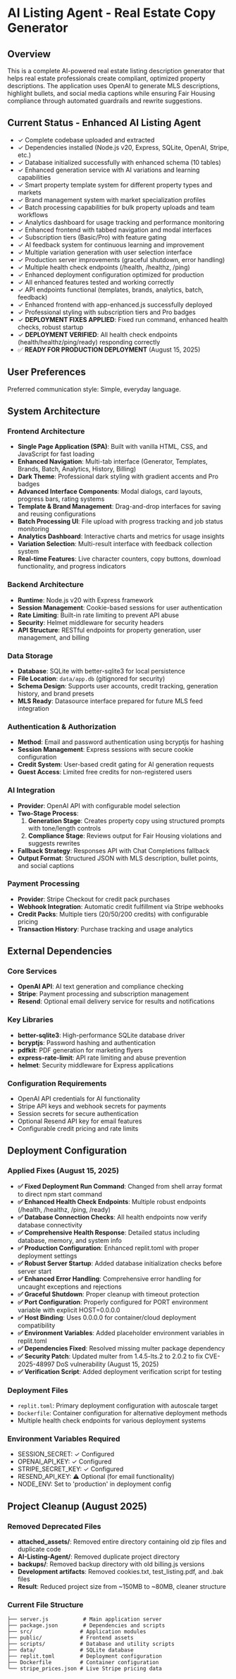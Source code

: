 # AI Listing Agent - Real Estate Copy Generator

## Overview

This is a complete AI-powered real estate listing description generator that helps real estate professionals create compliant, optimized property descriptions. The application uses OpenAI to generate MLS descriptions, highlight bullets, and social media captions while ensuring Fair Housing compliance through automated guardrails and rewrite suggestions.

## Current Status - Enhanced AI Listing Agent
- ✓ Complete codebase uploaded and extracted
- ✓ Dependencies installed (Node.js v20, Express, SQLite, OpenAI, Stripe, etc.)
- ✓ Database initialized successfully with enhanced schema (10 tables)
- ✓ Enhanced generation service with AI variations and learning capabilities
- ✓ Smart property template system for different property types and markets
- ✓ Brand management system with market specialization profiles
- ✓ Batch processing capabilities for bulk property uploads and team workflows  
- ✓ Analytics dashboard for usage tracking and performance monitoring
- ✓ Enhanced frontend with tabbed navigation and modal interfaces
- ✓ Subscription tiers (Basic/Pro) with feature gating
- ✓ AI feedback system for continuous learning and improvement
- ✓ Multiple variation generation with user selection interface
- ✓ Production server improvements (graceful shutdown, error handling)
- ✓ Multiple health check endpoints (/health, /healthz, /ping)
- ✓ Enhanced deployment configuration optimized for production
- ✓ All enhanced features tested and working correctly
- ✓ API endpoints functional (templates, brands, analytics, batch, feedback)  
- ✓ Enhanced frontend with app-enhanced.js successfully deployed
- ✓ Professional styling with subscription tiers and Pro badges
- ✓ **DEPLOYMENT FIXES APPLIED**: Fixed run command, enhanced health checks, robust startup
- ✓ **DEPLOYMENT VERIFIED**: All health check endpoints (health/healthz/ping/ready) responding correctly
- ✅ **READY FOR PRODUCTION DEPLOYMENT** (August 15, 2025)

## User Preferences

Preferred communication style: Simple, everyday language.

## System Architecture

### Frontend Architecture
- **Single Page Application (SPA)**: Built with vanilla HTML, CSS, and JavaScript for fast loading
- **Enhanced Navigation**: Multi-tab interface (Generator, Templates, Brands, Batch, Analytics, History, Billing)
- **Dark Theme**: Professional dark styling with gradient accents and Pro badges
- **Advanced Interface Components**: Modal dialogs, card layouts, progress bars, rating systems
- **Template & Brand Management**: Drag-and-drop interfaces for saving and reusing configurations
- **Batch Processing UI**: File upload with progress tracking and job status monitoring
- **Analytics Dashboard**: Interactive charts and metrics for usage insights
- **Variation Selection**: Multi-result interface with feedback collection system
- **Real-time Features**: Live character counters, copy buttons, download functionality, and progress indicators

### Backend Architecture
- **Runtime**: Node.js v20 with Express framework
- **Session Management**: Cookie-based sessions for user authentication
- **Rate Limiting**: Built-in rate limiting to prevent API abuse
- **Security**: Helmet middleware for security headers
- **API Structure**: RESTful endpoints for property generation, user management, and billing

### Data Storage
- **Database**: SQLite with better-sqlite3 for local persistence
- **File Location**: `data/app.db` (gitignored for security)
- **Schema Design**: Supports user accounts, credit tracking, generation history, and brand presets
- **MLS Ready**: Datasource interface prepared for future MLS feed integration

### Authentication & Authorization
- **Method**: Email and password authentication using bcryptjs for hashing
- **Session Management**: Express sessions with secure cookie configuration
- **Credit System**: User-based credit gating for AI generation requests
- **Guest Access**: Limited free credits for non-registered users

### AI Integration
- **Provider**: OpenAI API with configurable model selection
- **Two-Stage Process**:
  1. **Generation Stage**: Creates property copy using structured prompts with tone/length controls
  2. **Compliance Stage**: Reviews output for Fair Housing violations and suggests rewrites
- **Fallback Strategy**: Responses API with Chat Completions fallback
- **Output Format**: Structured JSON with MLS description, bullet points, and social captions

### Payment Processing
- **Provider**: Stripe Checkout for credit pack purchases
- **Webhook Integration**: Automatic credit fulfillment via Stripe webhooks
- **Credit Packs**: Multiple tiers (20/50/200 credits) with configurable pricing
- **Transaction History**: Purchase tracking and usage analytics

## External Dependencies

### Core Services
- **OpenAI API**: AI text generation and compliance checking
- **Stripe**: Payment processing and subscription management
- **Resend**: Optional email delivery service for results and notifications

### Key Libraries
- **better-sqlite3**: High-performance SQLite database driver
- **bcryptjs**: Password hashing and authentication
- **pdfkit**: PDF generation for marketing flyers
- **express-rate-limit**: API rate limiting and abuse prevention
- **helmet**: Security middleware for Express applications

### Configuration Requirements
- OpenAI API credentials for AI functionality
- Stripe API keys and webhook secrets for payments
- Session secrets for secure authentication
- Optional Resend API key for email features
- Configurable credit pricing and rate limits

## Deployment Configuration

### Applied Fixes (August 15, 2025)
- **✅ Fixed Deployment Run Command**: Changed from shell array format to direct npm start command
- **✅ Enhanced Health Check Endpoints**: Multiple robust endpoints (/health, /healthz, /ping, /ready)
- **✅ Database Connection Checks**: All health endpoints now verify database connectivity
- **✅ Comprehensive Health Response**: Detailed status including database, memory, and system info
- **✅ Production Configuration**: Enhanced replit.toml with proper deployment settings
- **✅ Robust Server Startup**: Added database initialization checks before server start
- **✅ Enhanced Error Handling**: Comprehensive error handling for uncaught exceptions and rejections
- **✅ Graceful Shutdown**: Proper cleanup with timeout protection
- **✅ Port Configuration**: Properly configured for PORT environment variable with explicit HOST=0.0.0.0
- **✅ Host Binding**: Uses 0.0.0.0 for container/cloud deployment compatibility
- **✅ Environment Variables**: Added placeholder environment variables in replit.toml
- **✅ Dependencies Fixed**: Resolved missing multer package dependency
- **✅ Security Patch**: Updated multer from 1.4.5-lts.2 to 2.0.2 to fix CVE-2025-48997 DoS vulnerability (August 15, 2025)
- **✅ Verification Script**: Added deployment verification script for testing

### Deployment Files
- `replit.toml`: Primary deployment configuration with autoscale target
- `Dockerfile`: Container configuration for alternative deployment methods
- Multiple health check endpoints for various deployment systems

### Environment Variables Required
- SESSION_SECRET: ✓ Configured
- OPENAI_API_KEY: ✓ Configured  
- STRIPE_SECRET_KEY: ✓ Configured
- RESEND_API_KEY: ⚠ Optional (for email functionality)
- NODE_ENV: Set to 'production' in deployment config

## Project Cleanup (August 2025)

### Removed Deprecated Files
- **attached_assets/**: Removed entire directory containing old zip files and duplicate code
- **AI-Listing-Agent/**: Removed duplicate project directory 
- **backups/**: Removed backup directory with old billing.js versions
- **Development artifacts**: Removed cookies.txt, test_listing.pdf, and .bak files
- **Result**: Reduced project size from ~150MB to ~80MB, cleaner structure

### Current File Structure
```
├── server.js           # Main application server
├── package.json        # Dependencies and scripts  
├── src/               # Application modules
├── public/            # Frontend assets
├── scripts/           # Database and utility scripts
├── data/              # SQLite database
├── replit.toml        # Deployment configuration
├── Dockerfile         # Container configuration
└── stripe_prices.json # Live Stripe pricing data
```